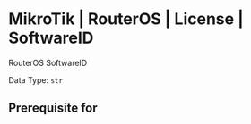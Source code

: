 # MikroTik | RouterOS | License | SoftwareID

RouterOS SoftwareID

Data Type: `str`

## Prerequisite for
